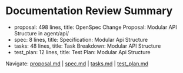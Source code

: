 # Documentation Review Summary

- proposal: 498 lines, title: OpenSpec Change Proposal: Modular API Structure in agent/api/
- spec: 8 lines, title: Specification: Modular Api Structure
- tasks: 48 lines, title: Task Breakdown: Modular API Structure
- test_plan: 12 lines, title: Test Plan: Modular Api Structure

Navigate: [proposal.md](./proposal.md) | [spec.md](./spec.md) | [tasks.md](./tasks.md) | [test_plan.md](./test_plan.md)
